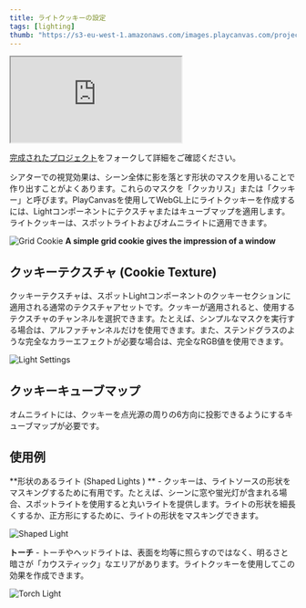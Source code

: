 ```yaml
---
title: ライトクッキーの設定
tags: [lighting]
thumb: "https://s3-eu-west-1.amazonaws.com/images.playcanvas.com/projects/12/409793/19BDEF-image-75.jpg"
---
```


<div className="iframe-container">
    <iframe loading="lazy" src="https://playcanv.as/p/AGtssoOU/" title="Light Cookies"></iframe>
</div>

[完成されたプロジェクト][1]をフォークして詳細をご確認ください。

シアターでの視覚効果は、シーン全体に影を落とす形状のマスクを用いることで作り出すことがよくあります。これらのマスクを「クッカリス」または「クッキー」と呼びます。PlayCanvasを使用してWebGL上にライトクッキーを作成するには、Lightコンポーネントにテクスチャまたはキューブマップを適用します。ライトクッキーは、スポットライトおよびオムニライトに適用できます。

![Grid Cookie](/images/tutorials/intermediate/light-cookies/window-cookie.jpg)
**A simple grid cookie gives the impression of a window**

## クッキーテクスチャ (Cookie Texture)

クッキーテクスチャは、スポットLightコンポーネントのクッキーセクションに適用される通常のテクスチャアセットです。クッキーが適用されると、使用するテクスチャのチャンネルを選択できます。たとえば、シンプルなマスクを実行する場合は、アルファチャンネルだけを使用できます。また、ステンドグラスのような完全なカラーエフェクトが必要な場合は、完全なRGB値を使用できます。

![Light Settings](/images/tutorials/intermediate/light-cookies/cookie-setting.jpg)

## クッキーキューブマップ

オムニライトには、クッキーを点光源の周りの6方向に投影できるようにするキューブマップが必要です。

## 使用例

**形状のあるライト (Shaped Lights ) ** - クッキーは、ライトソースの形状をマスキングするために有用です。たとえば、シーンに窓や蛍光灯が含まれる場合、スポットライトを使用すると丸いライトを提供します。ライトの形状を細長くするか、正方形にするために、ライトの形状をマスキングできます。

![Shaped Light](/images/tutorials/intermediate/light-cookies/square-cookie.jpg)

**トーチ** - トーチやヘッドライトは、表面を均等に照らすのではなく、明るさと暗さが「カウスティック」なエリアがあります。ライトクッキーを使用してこの効果を作成できます。

![Torch Light](/images/tutorials/intermediate/light-cookies/torch-cookie.jpg)

[1]: https://playcanvas.com/project/409793/overview/example-light-cookies
